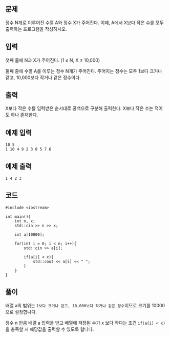 ## 문제 
정수 N개로 이루어진 수열 A와 정수 X가 주어진다. 이때, A에서 X보다 작은 수를 모두 출력하는 프로그램을 작성하시오.

## 입력
첫째 줄에 N과 X가 주어진다. (1 ≤ N, X ≤ 10,000)

둘째 줄에 수열 A를 이루는 정수 N개가 주어진다. 주어지는 정수는 모두 1보다 크거나 같고, 10,000보다 작거나 같은 정수이다.

## 출력
X보다 작은 수를 입력받은 순서대로 공백으로 구분해 출력한다. X보다 작은 수는 적어도 하나 존재한다.

## 예제 입력 
```
10 5
1 10 4 9 2 3 8 5 7 6
```

## 예제 출력  
```
1 4 2 3
```
## 코드
```
#include <iostream>

int main(){
    int n, x;
    std::cin >> n >> x;

    int a[10000];

    for(int i = 0; i < n; i++){
        std::cin >> a[i];

        if(a[i] < x){
            std::cout << a[i] << " ";                 
        }
    }
}
```
## 풀이
배열 a의 범위는 ```1보다 크거나 같고, 10,000보다 작거나 같은 정수```이므로 크기를 10000으로 설정합니다.

정수 n 만큼 배열 a 입력을 받고 배열에 저장된 수가 x 보다 작다는 조건 ```if(a[i] < x)``` 을 충족할 시 해당값을 출력할 수 있도록 합니다.
